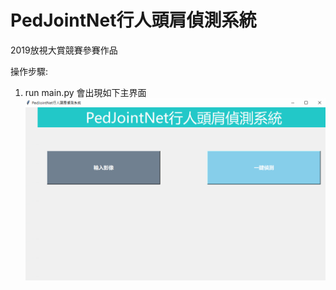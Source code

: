 # PedJointNet行人頭肩偵測系統
2019放視大賞競賽參賽作品

操作步驟:
1. run main.py
會出現如下主界面
![image](https://github.com/Michelexie/PedJointNet/blob/master/main_1.png)
